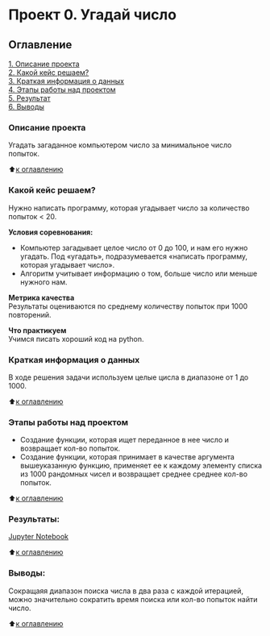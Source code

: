# Проект 0. Угадай число

## Оглавление  
[1. Описание проекта](https://github.com/EvgenyRomanov/home_task_mod8_9.1/blob/main/README.md#описание-проекта)  
[2. Какой кейс решаем?](https://github.com/EvgenyRomanov/home_task_mod8_9.1/blob/main/README.md#какой-кейс-решаем)  
[3. Краткая информация о данных](https://github.com/EvgenyRomanov/home_task_mod8_9.1/blob/main/README.md#краткая-информация-о-данных)  
[4. Этапы работы над проектом](https://github.com/EvgenyRomanov/home_task_mod8_9.1/blob/main/README.md#этапы-работы-над-проектом)  
[5. Результат](https://github.com/EvgenyRomanov/home_task_mod8_9.1/blob/main/README.md#результаты)    
[6. Выводы](https://github.com/EvgenyRomanov/home_task_mod8_9.1/blob/main/README.md#выводы) 

### Описание проекта    
Угадать загаданное компьютером число за минимальное число попыток.

:arrow_up:[к оглавлению](https://github.com/EvgenyRomanov/home_task_mod8_9.1/blob/main/README.md#оглавление)


### Какой кейс решаем?    
Нужно написать программу, которая угадывает число за количество попыток < 20.

**Условия соревнования:**  
- Компьютер загадывает целое число от 0 до 100, и нам его нужно угадать. Под «угадать», подразумевается «написать программу, которая угадывает число».
- Алгоритм учитывает информацию о том, больше число или меньше нужного нам.

**Метрика качества**     
Результаты оцениваются по среднему количеству попыток при 1000 повторений.

**Что практикуем**     
Учимся писать хороший код на python.


### Краткая информация о данных
В ходе решения задачи используем целые цисла в диапазоне от 1 до 1000.
  
:arrow_up:[к оглавлению](https://github.com/EvgenyRomanov/home_task_mod8_9.1/blob/main/README.md#оглавление)


### Этапы работы над проектом  
- Создание функции, которая ищет переданное в нее число и возвращает кол-во попыток.
- Создание функции, которая принимает в качестве аргумента вышеуказанную функцию, применяет ее к каждому элементу списка из 1000 рандомных чисел
и возвращает среднее среднее кол-во попыток.

:arrow_up:[к оглавлению](https://github.com/EvgenyRomanov/home_task_mod8_9.1/blob/main/README.md#оглавление)


### Результаты:  
[Jupyter Notebook](https://github.com/EvgenyRomanov/home_task_mod8_9.1/blob/main/game_book.ipynb)

:arrow_up:[к оглавлению](https://github.com/EvgenyRomanov/home_task_mod8_9.1/blob/main/README.md#оглавление)


### Выводы:  
Сокращаяя диапазон поиска числа в два раза с каждой итерацией, можно значительно сократить время поиска или кол-во попыток найти число.

:arrow_up:[к оглавлению](https://github.com/EvgenyRomanov/home_task_mod8_9.1/blob/main/README.md#оглавление)
